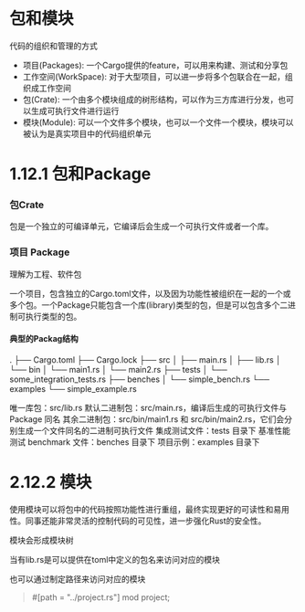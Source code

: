 # 包和模块


代码的组织和管理的方式

* 项目(Packages): 一个Cargo提供的feature，可以用来构建、测试和分享包
* 工作空间(WorkSpace): 对于大型项目，可以进一步将多个包联合在一起，组织成工作空间
* 包(Crate): 一个由多个模块组成的树形结构，可以作为三方库进行分发，也可以生成可执行文件进行运行
* 模块(Module): 可以一个文件多个模块，也可以一个文件一个模块，模块可以被认为是真实项目中的代码组织单元

# 1.12.1 包和Package


### 包Crate

包是一个独立的可编译单元，它编译后会生成一个可执行文件或者一个库。


### 项目 Package

理解为工程、软件包

一个项目，包含独立的Cargo.toml文件，以及因为功能性被组织在一起的一个或多个包。一个Package只能包含一个库(library)类型的包，但是可以包含多个二进制可执行类型的包。

#### 典型的Packag结构
.
├── Cargo.toml
├── Cargo.lock
├── src
│   ├── main.rs
│   ├── lib.rs
│   └── bin
│       └── main1.rs
│       └── main2.rs
├── tests
│   └── some_integration_tests.rs
├── benches
│   └── simple_bench.rs
└── examples
    └── simple_example.rs


唯一库包：src/lib.rs
默认二进制包：src/main.rs，编译后生成的可执行文件与 Package 同名
其余二进制包：src/bin/main1.rs 和 src/bin/main2.rs，它们会分别生成一个文件同名的二进制可执行文件
集成测试文件：tests 目录下
基准性能测试 benchmark 文件：benches 目录下
项目示例：examples 目录下

# 2.12.2 模块

使用模块可以将包中的代码按照功能性进行重组，最终实现更好的可读性和易用性。同事还能非常灵活的控制代码的可见性，进一步强化Rust的安全性。


模块会形成模块树

当有lib.rs是可以提供在toml中定义的包名来访问对应的模块

也可以通过制定路径来访问对应的模块
> #[path = "../project.rs"] mod project;


